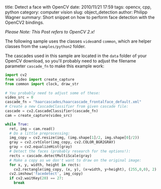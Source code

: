 title: Detect a face with OpenCV
date: 2010/11/21 17:59
tags: opencv, cpp, python
category: computer vision
slug: object_detection
author: Philipp Wagner
summary: Short snippet on how to perform face detection with the OpenCV2 bindings.

*Please Note: This Post refers to OpenCV 2.x!*

The following sample uses the classes ``video``and ``common``, which are helper classes from the ``samples/python2`` folder. 

The cascades used in this sample are located in the ``data`` folder of your OpenCV download, so you'll probably need to adjust the filename parameter ``cascade_fn`` to make this example work:

```python
import cv2
from video import create_capture
from common import clock, draw_str
 
# You probably need to adjust some of these:
video_src = 0
cascade_fn = "haarcascades/haarcascade_frontalface_default.xml"
# Create a new CascadeClassifier from given cascade file:
cascade = cv2.CascadeClassifier(cascade_fn)
cam = create_capture(video_src)

while True:
  ret, img = cam.read()
  # Do a little preprocessing:
  img_copy = cv2.resize(img, (img.shape[1]/2, img.shape[0]/2))
  gray = cv2.cvtColor(img_copy, cv2.COLOR_BGR2GRAY)
  gray = cv2.equalizeHist(gray)
  # Detect the faces (probably research for the options!):
  rects = cascade.detectMultiScale(gray)
  # Make a copy as we don't want to draw on the original image:
  for x, y, width, height in rects:
    cv2.rectangle(img_copy, (x, y), (x+width, y+height), (255,0,0), 2)
  cv2.imshow('facedetect', img_copy)
  if cv2.waitKey(20) == 27:
    break
```